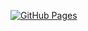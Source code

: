 [![GitHub Pages](https://github.com/BayuAngora/11ty/actions/workflows/build.yml/badge.svg)](https://github.com/BayuAngora/11ty/actions/workflows/build.yml)
